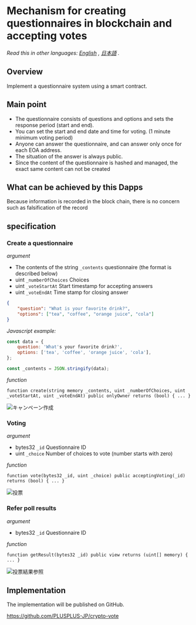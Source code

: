 # Mechanism for creating questionnaires in blockchain and accepting votes

*Read this in other languages: [English](README.en.md) , [日本語](README.ja.md) .*

## Overview

Implement a questionnaire system using a smart contract.

## Main point

- The questionnaire consists of questions and options and sets the response period (start and end).
- You can set the start and end date and time for voting. (1 minute minimum voting period)
- Anyone can answer the questionnaire, and can answer only once for each EOA address.
- The situation of the answer is always public.
- Since the content of the questionnaire is hashed and managed, the exact same content can not be created

## What can be achieved by this Dapps

Because information is recorded in the block chain, there is no concern such as falsification of the record

## specification

### Create a questionnaire

*argument*

- The contents of the string `_contents` questionnaire (the format is described below)
- uint `_numberOfChoices` Choices
- uint `_voteStartAt` Start timestamp for accepting answers
- uint `_voteEndAt` Time stamp for closing answer

```json
{
    "question": "What is your favorite drink?",
    "options": ["tea", "coffee", "orange juice", "cola"]
}
```

*Javascript example:*

```js
const data = {
    question: 'What's your favorite drink?',
    options: ['tea', 'coffee', 'orange juice', 'cola'],
};

const _contents = JSON.stringify(data);
```

*function*

```solidity
function create(string memory _contents, uint _numberOfChoices, uint _voteStartAt, uint _voteEndAt) public onlyOwner returns (bool) { ... }
```

![キャンペーン作成](sequence-diagram/create-questionnaire.svg)

### Voting

*argument*

- bytes32 `_id` Questionnaire ID
- uint `_choice` Number of choices to vote (number starts with zero)

*function*

```solidity
function vote(bytes32 _id, uint _choice) public acceptingVoting(_id) returns (bool) { ... }
```

![投票](sequence-diagram/vote.svg)

### Refer poll results

*argument*

- bytes32 `_id` Questionnaire ID

*function*

```solidity
function getResult(bytes32 _id) public view returns (uint[] memory) { ... }
```

![投票結果参照](sequence-diagram/get-result.svg)

## Implementation

The implementation will be published on GitHub.

https://github.com/PLUSPLUS-JP/crypto-vote
